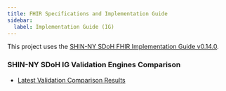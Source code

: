 ```yaml
---
title: FHIR Specifications and Implementation Guide
sidebar:
  label: Implementation Guide (IG)
---
```


This project uses the [SHIN-NY SDoH FHIR Implementation Guide v0.14.0](https://shinny.org/ImplementationGuide/HRSN/index.html).

### SHIN-NY SDoH IG Validation Engines Comparison 

- [Latest Validation Comparison Results](https://github.com/tech-by-design/docs.techbd.org/tree/main/public/assurance/1115-waiver/ahc-hrsn/screening/regression-test-prime/fhir-service-prime/results/2024/05)
